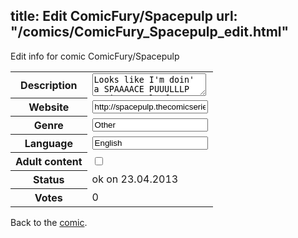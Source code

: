title: Edit ComicFury/Spacepulp
url: "/comics/ComicFury_Spacepulp_edit.html"
---
Edit info for comic ComicFury/Spacepulp

<form name="comic" action="http://gaepostmail.appengine.com/comic" name="post">
<table class="comicinfo">
<tr>
<th>Description</th><td><textarea name="description">Looks like I'm doin' a SPAAAACE PUUULLLP comic. Mostly for colorin' practice.</textarea></td>
</tr>
<tr>
<th>Website</th><td><input type="text" name="url" value="http://spacepulp.thecomicseries.com/"/></td>
</tr>
<tr>
<th>Genre</th><td><input type="text" name="genre" value="Other"/></td>
</tr>
<tr>
<th>Language</th><td><input type="text" name="language" value="English"/></td>
</tr>
<tr>
<th>Adult content</th><td><input type="checkbox" name="adult" value="adult" /></td>
</tr>
<tr>
<th>Status</th><td>ok on 23.04.2013</td>
</tr>
<tr>
<th>Votes</th><td>0</div></td>
</tr>
</table>
</form>

Back to the [comic](/comics/ComicFury_Spacepulp.html).
